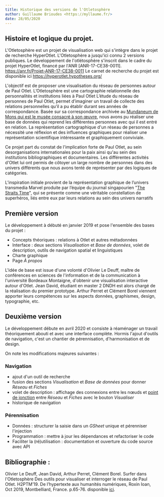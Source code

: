 ```yaml
---
title: Historique des versions de l'Otletosphère
author: Guillaume Brioudes <https://myllaume.fr/>
date: 28/05/2020
---
```

## Histoire et logique du projet.
L'Otletosphère est un projet de visualisation web qui s'intègre dans le projet de recherche HyperOtlet. L'Otletosphère a jusqu'ici connu 2 versions publiques.
Le développement de l'otlétosphère s'inscrit dans le cadre du projet HyperOtlet, financé par l'ANR [ANR-17-CE38-0011]. https://anr.fr/Projet-ANR-17-CE38-0011
Le carnet de recherche du projet est disponible ici https://hyperotlet.hypotheses.org/

L'objectif est de proposer une visualisation du réseau de personnes autour de Paul Otlet.
L’Otletosphère est une cartographie relationnelle des personnalités et institutions liées à Paul Otlet
L’étude du réseau de personnes de Paul Otlet, permet d’imaginer un travail de collecte des relations personnelles qu’il a pu établir durant ses années de correspondance.
 Basée sur sa correspondance archivée au [Mundaneum de Mons qui est le musée consacré à son œuvre](http://archives.mundaneum.org/), nous avons pu réaliser une base de données qui reprend les différentes personnes avec qui il est entré en relation.
 La représentation cartographique d'un réseau de personnes a nécessité une réflexion et des influences graphiques pour réaliser une représentation scientifique intéressante et graphiquement conviviale. 

 Ce projet part du constat de l'implication forte de Paul Otlet, au sein desorganisations internationales pour la paix ainsi qu'au sein des institutions bibliographiques et documentaires.
 Les différentes activités d'Otlet lui ont permis de côtoyer un large nombre de personnes dans des univers différents que nous avons tenté de représenter par des logiques de catégories.

L’inspiration initiale provient de la représentation graphique de l’univers transmedia Marvel produite par l’équipe du journal singapourien "[The Straits Time](https://graphics.straitstimes.com/STI/STIMEDIA/Interactives/2018/04/marvel-cinematic-universe-whos-who-interactive/index.html)", qui se présente comme une véritable constellation de superhéros, liés entre eux par leurs relations au sein des univers narratifs

## Première version

Le développement à débuté en janvier 2019 et pose l'ensemble des bases du projet :

- Concepts théoriques : relations à Otlet et autres métadonnées
- Interface : deux sections *Visualisation* et *Base de données*, volet de description, outils de navigation spatial et linguistiques
- Charte graphique
- Page *À propos*

L'idée de base est issue d'une volonté d'Olivier Le Deuff, maître de conférences en sciences de l'information et de la communication à l'université Bordeaux Montaigne, d'obtenir une visualisation interactive autour d'Otlet. Jean David, étudiant en master 2 DNDH est alors chargé de la réalisation du premier prototype. Arthur Perret et Clément Borel viennent apporter leurs compétences sur les aspects données, graphismes, design, typographie, etc. 

## Deuxième version

Le développement débute en avril 2020 et consiste à réaménager un travail théoriquement abouti et avec une interface complète. Hormis l'ajout d'outils de navigation, c'est un chantier de pérennisation, d'harmonisation et de design.

On note les modifications majeures suivantes :

### Navigation

- ajout d'un outil de recherche
- fusion des sections *Visualisation* et *Base de données* pour donner *Réseau* et *Fiches*
- volet de description : affichage des connexions entre les nœuds et [point de jonction](./demarche/choix-technique.md#union-des-vues) entre *Réseau* et *Fiches* avec le bouton *Visualiser*
- historique de navigation

### Pérennisation

- Données : structurer la saisie dans un *GSheet* unique et pérenniser l'injection
- Programmation : mettre à jour les dépendances et refactoriser le code
- Faciliter la (ré)utilisation : documentation et ouverture du code source avec API


## Bibliographie :

Olivier Le Deuff, Jean David, Arthur Perret, Clément Borel. Surfer dans l'Otletosphère Des outils pour visualiser et interroger le réseau de Paul Otlet. H2PTM’19. De l’hypertexte aux humanités numériques, Roxin Ioan, Oct 2019, Montbelliard, France. p.65-76. disponible [ici](https://archivesic.ccsd.cnrs.fr/sic_02480515).

